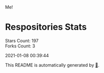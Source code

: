 Me!

# Respositories Stats
Stars Count: 197  
Forks Count: 3

2021-01-08 00:39:44  

This README is automatically generated by [🐰](https://github.com/rnitta/rnitta).

